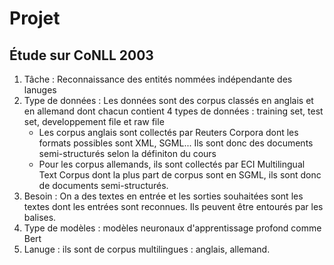 # Projet
## Étude sur CoNLL 2003
1. Tâche : Reconnaissance des entités nommées indépendante des lanuges
2. Type de données : Les données sont des corpus classés en anglais et en allemand dont chacun contient 4 types de données : training set, test set, developpement file et raw file
   - Les corpus anglais sont collectés par Reuters Corpora dont les formats possibles sont XML, SGML... Ils sont donc des documents semi-structurés selon la définiton du cours
   - Pour les corpus allemands, ils sont collectés par ECI Multilingual Text Corpus dont la plus part de corpus sont en SGML, ils sont donc de documents semi-structurés.
4. Besoin : On a des textes en entrée et les sorties souhaitées sont les textes dont les entrées sont reconnues. Ils peuvent être entourés par les balises.
5. Type de modèles : modèles neuronaux d'apprentissage profond comme Bert
6. Lanuge : ils sont de corpus multilingues : anglais, allemand.
